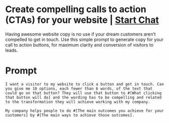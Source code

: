 

# Create compelling calls to action (CTAs) for your website | [Start Chat](https://gptcall.net/chat.html?data=%7B%22contact%22%3A%7B%22id%22%3A%221c7bf881-e811-4346-b004-8bbbb9acaa19%22%2C%22flow%22%3Atrue%7D%7D)
Having awesome website copy is no use if your dream customers aren’t compelled to get in touch. Use this simple prompt to generate copy for your call to action buttons, for maximum clarity and conversion of visitors to leads.

# Prompt

```
I want a visitor to my website to click a button and get in touch. Can you give me 10 options, each fewer than 6 words, of the text that could go on that button? They will use that button to #[What clicking that button will do] and the wording has to be compelling and related to the transformation they will achieve working with my company. 

My company helps people to do #[The main outcomes you achieve for your customers] by #[The main ways to achieve those outcomes].
```





